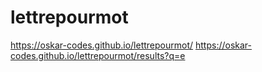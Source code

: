 # lettrepourmot
https://oskar-codes.github.io/lettrepourmot/
https://oskar-codes.github.io/lettrepourmot/results?q=e
